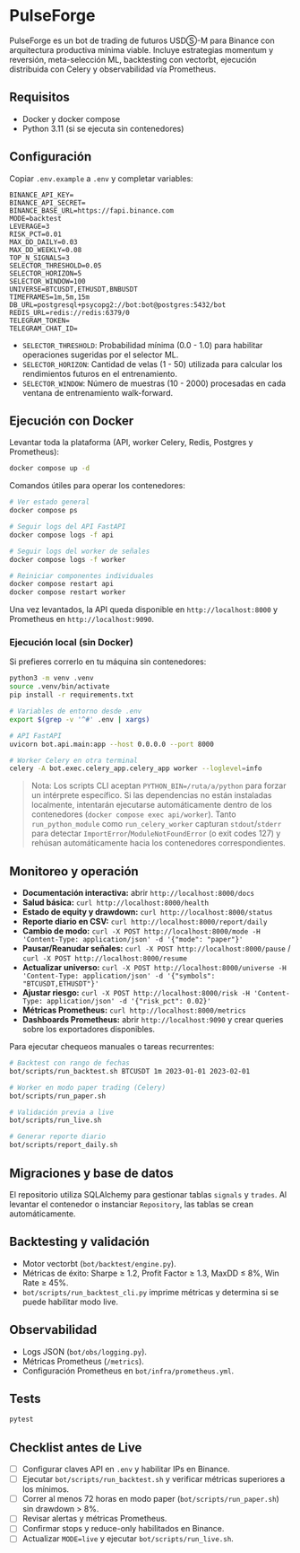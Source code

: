 # PulseForge

PulseForge es un bot de trading de futuros USDⓈ-M para Binance con arquitectura productiva mínima viable. Incluye estrategias momentum y reversión, meta-selección ML, backtesting con vectorbt, ejecución distribuida con Celery y observabilidad vía Prometheus.

## Requisitos
- Docker y docker compose
- Python 3.11 (si se ejecuta sin contenedores)

## Configuración
Copiar `.env.example` a `.env` y completar variables:

```
BINANCE_API_KEY=
BINANCE_API_SECRET=
BINANCE_BASE_URL=https://fapi.binance.com
MODE=backtest
LEVERAGE=3
RISK_PCT=0.01
MAX_DD_DAILY=0.03
MAX_DD_WEEKLY=0.08
TOP_N_SIGNALS=3
SELECTOR_THRESHOLD=0.05
SELECTOR_HORIZON=5
SELECTOR_WINDOW=100
UNIVERSE=BTCUSDT,ETHUSDT,BNBUSDT
TIMEFRAMES=1m,5m,15m
DB_URL=postgresql+psycopg2://bot:bot@postgres:5432/bot
REDIS_URL=redis://redis:6379/0
TELEGRAM_TOKEN=
TELEGRAM_CHAT_ID=
```

- `SELECTOR_THRESHOLD`: Probabilidad mínima (0.0 - 1.0) para habilitar operaciones sugeridas por el selector ML.
- `SELECTOR_HORIZON`: Cantidad de velas (1 - 50) utilizada para calcular los rendimientos futuros en el entrenamiento.
- `SELECTOR_WINDOW`: Número de muestras (10 - 2000) procesadas en cada ventana de entrenamiento walk-forward.

## Ejecución con Docker

Levantar toda la plataforma (API, worker Celery, Redis, Postgres y Prometheus):

```bash
docker compose up -d
```

Comandos útiles para operar los contenedores:

```bash
# Ver estado general
docker compose ps

# Seguir logs del API FastAPI
docker compose logs -f api

# Seguir logs del worker de señales
docker compose logs -f worker

# Reiniciar componentes individuales
docker compose restart api
docker compose restart worker
```

Una vez levantados, la API queda disponible en `http://localhost:8000` y Prometheus en `http://localhost:9090`.

### Ejecución local (sin Docker)

Si prefieres correrlo en tu máquina sin contenedores:

```bash
python3 -m venv .venv
source .venv/bin/activate
pip install -r requirements.txt

# Variables de entorno desde .env
export $(grep -v '^#' .env | xargs)

# API FastAPI
uvicorn bot.api.main:app --host 0.0.0.0 --port 8000

# Worker Celery en otra terminal
celery -A bot.exec.celery_app.celery_app worker --loglevel=info
```

> Nota: Los scripts CLI aceptan `PYTHON_BIN=/ruta/a/python` para forzar un intérprete específico. Si las dependencias no están instaladas localmente, intentarán ejecutarse automáticamente dentro de los contenedores (`docker compose exec api/worker`). Tanto `run_python_module` como `run_celery_worker` capturan `stdout`/`stderr` para detectar `ImportError`/`ModuleNotFoundError` (o exit codes 127) y rehúsan automáticamente hacia los contenedores correspondientes.

## Monitoreo y operación

- **Documentación interactiva:** abrir `http://localhost:8000/docs`
- **Salud básica:** `curl http://localhost:8000/health`
- **Estado de equity y drawdown:** `curl http://localhost:8000/status`
- **Reporte diario en CSV:** `curl http://localhost:8000/report/daily`
- **Cambio de modo:** `curl -X POST http://localhost:8000/mode -H 'Content-Type: application/json' -d '{"mode": "paper"}'`
- **Pausar/Reanudar señales:** `curl -X POST http://localhost:8000/pause` / `curl -X POST http://localhost:8000/resume`
- **Actualizar universo:** `curl -X POST http://localhost:8000/universe -H 'Content-Type: application/json' -d '{"symbols": "BTCUSDT,ETHUSDT"}'`
- **Ajustar riesgo:** `curl -X POST http://localhost:8000/risk -H 'Content-Type: application/json' -d '{"risk_pct": 0.02}'`
- **Métricas Prometheus:** `curl http://localhost:8000/metrics`
- **Dashboards Prometheus:** abrir `http://localhost:9090` y crear queries sobre los exportadores disponibles.

Para ejecutar chequeos manuales o tareas recurrentes:

```bash
# Backtest con rango de fechas
bot/scripts/run_backtest.sh BTCUSDT 1m 2023-01-01 2023-02-01

# Worker en modo paper trading (Celery)
bot/scripts/run_paper.sh

# Validación previa a live
bot/scripts/run_live.sh

# Generar reporte diario
bot/scripts/report_daily.sh
```

## Migraciones y base de datos
El repositorio utiliza SQLAlchemy para gestionar tablas `signals` y `trades`. Al levantar el contenedor o instanciar `Repository`, las tablas se crean automáticamente.

## Backtesting y validación
- Motor vectorbt (`bot/backtest/engine.py`).
- Métricas de éxito: Sharpe ≥ 1.2, Profit Factor ≥ 1.3, MaxDD ≤ 8%, Win Rate ≥ 45%.
- `bot/scripts/run_backtest_cli.py` imprime métricas y determina si se puede habilitar modo live.

## Observabilidad
- Logs JSON (`bot/obs/logging.py`).
- Métricas Prometheus (`/metrics`).
- Configuración Prometheus en `bot/infra/prometheus.yml`.

## Tests

```bash
pytest
```

## Checklist antes de Live
- [ ] Configurar claves API en `.env` y habilitar IPs en Binance.
- [ ] Ejecutar `bot/scripts/run_backtest.sh` y verificar métricas superiores a los mínimos.
- [ ] Correr al menos 72 horas en modo paper (`bot/scripts/run_paper.sh`) sin drawdown > 8%.
- [ ] Revisar alertas y métricas Prometheus.
- [ ] Confirmar stops y reduce-only habilitados en Binance.
- [ ] Actualizar `MODE=live` y ejecutar `bot/scripts/run_live.sh`.
